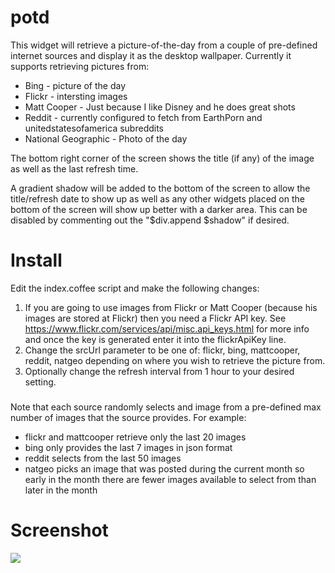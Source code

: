 # potd
This widget will retrieve a picture-of-the-day from a couple of pre-defined internet sources and
display it as the desktop wallpaper. Currently it supports retrieving pictures from:
* Bing - picture of the day
* Flickr - intersting images
* Matt Cooper - Just because I like Disney and he does great shots
* Reddit - currently configured to fetch from EarthPorn and unitedstatesofamerica subreddits
* National Geographic - Photo of the day

The bottom right corner of the screen shows the title (if any) of the image as well as the last refresh
time.

A gradient shadow will be added to the bottom of the screen to allow the title/refresh date to show up as
well as any other widgets placed on the bottom of the screen will show up better with a darker area. This
can be disabled by commenting out the "$div.append $shadow" if desired.

# Install
Edit the index.coffee script and make the following changes:
1. If you are going to use images from Flickr or Matt Cooper (because his images are stored at Flickr)
then you need a Flickr API key. See https://www.flickr.com/services/api/misc.api_keys.html for more info
and once the key is generated enter it into the flickrApiKey line.
2. Change the srcUrl parameter to be one of: flickr, bing, mattcooper, reddit, natgeo depending on where
you wish to retrieve the picture from.
3. Optionally change the refresh interval from 1 hour to your desired setting.

###
Note that each source randomly selects and image from a pre-defined max number of images that the
source provides. For example:
* flickr and mattcooper retrieve only the last 20 images
* bing only provides the last 7 images in json format
* reddit selects from the last 50 images
* natgeo picks an image that was posted during the current month so early in the month there are fewer images available to select from than later in the month

# Screenshot
![](/screenshot.png?raw=true)

